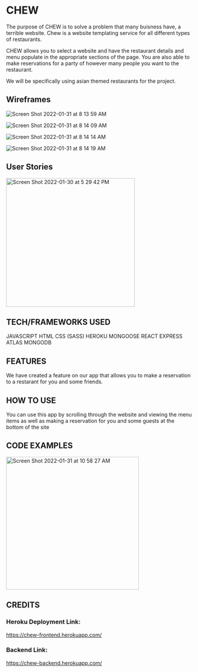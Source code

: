 # CHEW
The purpose of CHEW is to solve a problem that many buisness have, a terrible website. Chew is a website templating service for all different types of restaurants.

CHEW allows you to select a website and have the restaurant details and menu populate in the appropriate sections of the page. You are also able to make reservations for a party of however many people you want to the restaurant.

We will be specifically using asian themed restaurants for the project.


## Wireframes
![Screen Shot 2022-01-31 at 8 13 59 AM](https://user-images.githubusercontent.com/24789142/151809180-9e90dec2-1389-466f-a8f9-662a1422b267.png)

![Screen Shot 2022-01-31 at 8 14 09 AM](https://user-images.githubusercontent.com/24789142/151809191-642af9cb-9a8f-4340-922c-d1e531328320.png)

![Screen Shot 2022-01-31 at 8 14 14 AM](https://user-images.githubusercontent.com/24789142/151809204-1210dddc-73fe-41a6-ad3c-088d2d32e29d.png)

![Screen Shot 2022-01-31 at 8 14 19 AM](https://user-images.githubusercontent.com/24789142/151809213-a9e94627-aa21-4956-b72d-7a2123be0634.png)

## User Stories

<img width="348" alt="Screen Shot 2022-01-30 at 5 29 42 PM" src="https://user-images.githubusercontent.com/24789142/151808973-6f467a9d-5bc5-424a-b318-dd216a2fee07.png">


## TECH/FRAMEWORKS USED
  JAVASCRIPT
  HTML
  CSS
    (SASS)
  HEROKU
  MONGOOSE
  REACT
  EXPRESS 
  ATLAS
  MONGODB

## FEATURES
We have created a feature on our app that allows you to make a reservation to a restarant for you and some friends.

## HOW TO USE

You can use this app by scrolling through the website and viewing the menu items as well as making a reservation for you and some guests at the bottom of the site


## CODE EXAMPLES

<img width="359" alt="Screen Shot 2022-01-31 at 10 58 27 AM" src="https://user-images.githubusercontent.com/24789142/151838326-c847e369-f583-454b-8913-1fe66b5413a8.png">





## CREDITS

### Heroku Deployment Link:
https://chew-frontend.herokuapp.com/

### Backend Link:
https://chew-backend.herokuapp.com/
